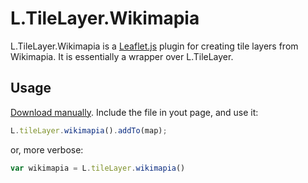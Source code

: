 # L.TileLayer.Wikimapia
L.TileLayer.Wikimapia is a [Leaflet.js](https://leafletjs.com) plugin for creating tile layers from Wikimapia. It is essentially a wrapper over L.TileLayer.

## Usage
[Download manually](/dist/L.TileLayer.Wikimapia.js). Include the file in yout page, and use it:
```js
L.tileLayer.wikimapia().addTo(map);
```
or, more verbose:
```js
var wikimapia = L.tileLayer.wikimapia()
```
